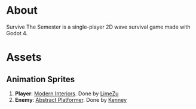 # About
Survive The Semester is a single-player 2D wave survival game made with Godot 4.

# Assets

## Animation Sprites
1. **Player**: [Modern Interiors](https://limezu.itch.io/moderninteriors). Done by [LimeZu](https://limezu.itch.io/)
1. **Enemy**: [Abstract Platformer](https://www.kenney.nl/assets/abstract-platformer). Done by [Kenney](https://kenney.itch.io/)
